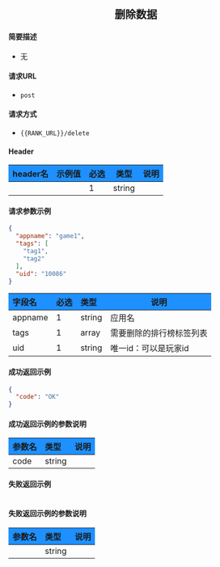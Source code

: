 <!-- 使用表格样式 -->
<style>
th {
    background-color: #1E90FF; /* 设置表头背景颜色 */
}
.highlight {
    background-color: black;
    color: white;
    font-family: Consolas, Monaco, 'Andale Mono', 'Ubuntu Mono', monospace;
}
</style>


<center>

## 删除数据

</center>

#### 简要描述
- 无
#### 请求URL
- `post` 
#### 请求方式
- `{{RANK_URL}}/delete` 


#### Header
|header名|示例值|必选|类型|说明|
|:----    |:-------    |:--- |---|------      |
|||1|string||


#### 请求参数示例


```json
{
  "appname": "game1",
  "tags": [
    "tag1",
    "tag2"
  ],
  "uid": "10086"
}
```
|字段名|必选|类型|说明|
|:----    |:-------    |:--- |---|
|appname|1|string|应用名|
|tags|1|array|需要删除的排行榜标签列表|
|uid|1|string|唯一id：可以是玩家id|
#### 成功返回示例


```json
{
  "code": "OK"
}
```
#### 成功返回示例的参数说明


|参数名|类型|说明|
|:----    |:-------    |:--- |
|code|string||
#### 失败返回示例


```json

```
#### 失败返回示例的参数说明


|参数名|类型|说明|
|:----    |:-------    |:--- |
||string||
